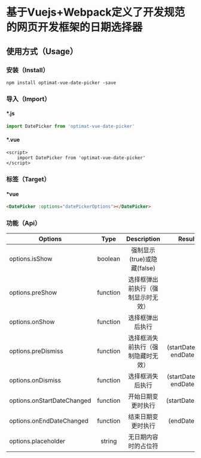 # 基于Vuejs+Webpack定义了开发规范的网页开发框架的日期选择器
## 使用方式（Usage）
### 安装（Install）
``
npm install optimat-vue-date-picker -save
``

### 导入（Import）
#### *.js
```javascript
import DatePicker from 'optimat-vue-date-picker'
```
#### *.vue
```vue
<script>
    import DatePicker from 'optimat-vue-date-picker'
</script>
```
### 标签（Target）
#### *vue
```html
<DatePicker :options="datePickerOptions"></DatePicker>
```

### 功能（Api）

| Options         | Type     | Description                 | Result  |
|-----------------|:--------:|:---------------------------:|--------:|
| options.isShow  | boolean | 强制显示(true)或隐藏(false) | |
| options.preShow | function | 选择框弹出前执行（强制显示时无效） | |
| options.onShow  | function | 选择框弹出后执行 | |
| options.preDismiss | function | 选择框消失前执行（强制隐藏时无效）| (startDate, endDate) |
| options.onDismiss | function | 选择框消失后执行| (startDate, endDate) |
| options.onStartDateChanged | function | 开始日期变更时执行 | (startDate) |
| options.onEndDateChanged | function | 结束日期变更时执行 | (endDate) |
| options.placeholder | string | 无日期内容时的占位符 | |